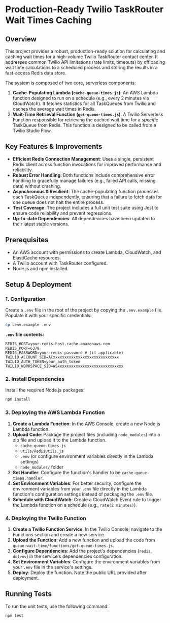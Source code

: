 # Production-Ready Twilio TaskRouter Wait Times Caching

## Overview

This project provides a robust, production-ready solution for calculating and caching wait times for a high-volume Twilio TaskRouter contact center. It addresses common Twilio API limitations (rate limits, timeouts) by offloading wait time calculations to a scheduled process and storing the results in a fast-access Redis data store.

The system is composed of two core, serverless components:

1.  **Cache-Populating Lambda (`cache-queue-times.js`)**: An AWS Lambda function designed to run on a schedule (e.g., every 2 minutes via CloudWatch). It fetches statistics for all TaskQueues from Twilio and caches the average wait times in Redis.
2.  **Wait-Time Retrieval Function (`get-queue-times.js`)**: A Twilio Serverless Function responsible for retrieving the cached wait time for a *specific* TaskQueue from Redis. This function is designed to be called from a Twilio Studio Flow.

## Key Features & Improvements

*   **Efficient Redis Connection Management**: Uses a single, persistent Redis client across function invocations for improved performance and reliability.
*   **Robust Error Handling**: Both functions include comprehensive error handling to gracefully manage failures (e.g., failed API calls, missing data) without crashing.
*   **Asynchronous & Resilient**: The cache-populating function processes each TaskQueue independently, ensuring that a failure to fetch data for one queue does not halt the entire process.
*   **Test Coverage**: The project includes a full unit test suite using Jest to ensure code reliability and prevent regressions.
*   **Up-to-date Dependencies**: All dependencies have been updated to their latest stable versions.

## Prerequisites

*   An AWS account with permissions to create Lambda, CloudWatch, and ElastiCache resources.
*   A Twilio account with TaskRouter configured.
*   Node.js and npm installed.

## Setup & Deployment

### 1. Configuration

Create a `.env` file in the root of the project by copying the `.env.example` file. Populate it with your specific credentials:

```bash
cp .env.example .env
```

**`.env` file contents:**

```
REDIS_HOST=your-redis-host.cache.amazonaws.com
REDIS_PORT=6379
REDIS_PASSWORD=your-redis-password # (if applicable)
TWILIO_ACCOUNT_SID=ACxxxxxxxxxxxxxxxxxxxxxxxxxxxxx
TWILIO_AUTH_TOKEN=your_auth_token
TWILIO_WORKSPACE_SID=WSxxxxxxxxxxxxxxxxxxxxxxxxxxxxx
```

### 2. Install Dependencies

Install the required Node.js packages:

```bash
npm install
```

### 3. Deploying the AWS Lambda Function

1.  **Create a Lambda Function**: In the AWS Console, create a new Node.js Lambda function.
2.  **Upload Code**: Package the project files (including `node_modules`) into a zip file and upload it to the Lambda function.
    *   `cache-queue-times.js`
    *   `utils/RedisUtils.js`
    *   `.env` (or configure environment variables directly in the Lambda settings)
    *   `node_modules/` folder
3.  **Set Handler**: Configure the function's handler to be `cache-queue-times.handler`.
4.  **Set Environment Variables**: For better security, configure the environment variables from your `.env` file directly in the Lambda function's configuration settings instead of packaging the `.env` file.
5.  **Schedule with CloudWatch**: Create a CloudWatch Event rule to trigger the Lambda function on a schedule (e.g., `rate(2 minutes)`).

### 4. Deploying the Twilio Function

1.  **Create a Twilio Function Service**: In the Twilio Console, navigate to the Functions section and create a new service.
2.  **Upload the Function**: Add a new function and upload the code from `queue-wait-time/functions/get-queue-times.js`.
3.  **Configure Dependencies**: Add the project's dependencies (`redis`, `dotenv`) in the service's dependencies configuration.
4.  **Set Environment Variables**: Configure the environment variables from your `.env` file in the service's settings.
5.  **Deploy**: Deploy the function. Note the public URL provided after deployment.

## Running Tests

To run the unit tests, use the following command:

```bash
npm test
```
